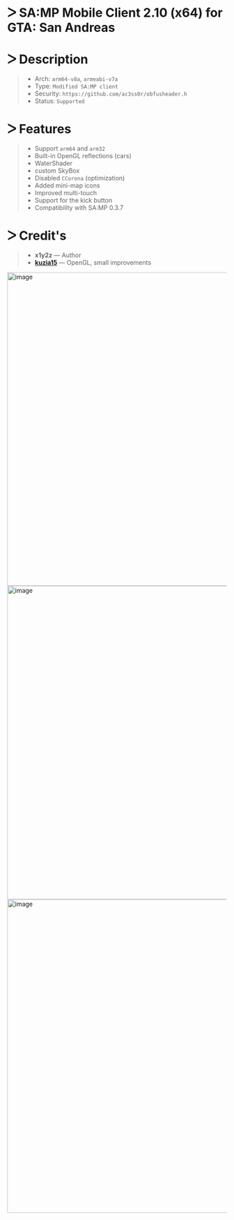 # ᐳ SA:MP Mobile Client 2.10 (x64) for GTA: San Andreas

# ᐳ Description
> * Arch: `arm64-v8a`, `armeabi-v7a`
> * Type: `Modified SA:MP client` 
> * Security: `https://github.com/ac3ss0r/obfusheader.h` 
> * Status: `Supported`

# ᐳ Features
> * Support `arm64` and `arm32`
> * Built-in OpenGL reflections (cars)
> * WaterShader
> * custom SkyBox
> * Disabled `CCorona` (optimization) 
> * Added mini-map icons 
> * Improved multi-touch 
> * Support for the kick button 
> * Compatibility with SA:MP 0.3.7

# ᐳ Credit's
> - **x1y2z** — Author 
> - [**kuzia15**](https://github.com/kuzia15) — OpenGL, small improvements

<img width="1650" height="720" alt="image" src="https://github.com/user-attachments/assets/20197d82-3046-44e2-a2ad-eea36ea756a5" />
<img width="1650" height="720" alt="image" src="https://github.com/user-attachments/assets/dc99126c-32a7-46c8-8233-474d737ade4c" />
<img width="1650" height="720" alt="image" src="https://github.com/user-attachments/assets/e289bf60-023f-4f5f-a76a-8210f3311ca0" />


